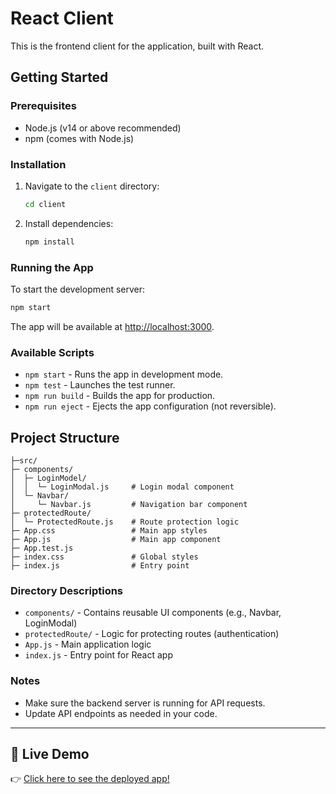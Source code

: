 # React Client

This is the frontend client for the application, built with React.

## Getting Started

### Prerequisites

- Node.js (v14 or above recommended)
- npm (comes with Node.js)

### Installation

1. Navigate to the `client` directory:
   ```bash
   cd client
   ```
2. Install dependencies:
   ```bash
   npm install
   ```

### Running the App

To start the development server:

```bash
npm start
```

The app will be available at [http://localhost:3000](http://localhost:3000).

### Available Scripts

- `npm start` - Runs the app in development mode.
- `npm test` - Launches the test runner.
- `npm run build` - Builds the app for production.
- `npm run eject` - Ejects the app configuration (not reversible).

## Project Structure

```
├─src/
├─ components/
│  ├─ LoginModel/
│  │  └─ LoginModal.js     # Login modal component
│  └─ Navbar/
│     └─ Navbar.js         # Navigation bar component
├─ protectedRoute/
│  └─ ProtectedRoute.js    # Route protection logic
├─ App.css                 # Main app styles
├─ App.js                  # Main app component
├─ App.test.js
├─ index.css               # Global styles
├─ index.js                # Entry point

```

### Directory Descriptions

- `components/` - Contains reusable UI components (e.g., Navbar, LoginModal)
- `protectedRoute/` - Logic for protecting routes (authentication)
- `App.js` - Main application logic
- `index.js` - Entry point for React app

### Notes

- Make sure the backend server is running for API requests.
- Update API endpoints as needed in your code.

---
## 🚀 Live Demo

👉 [Click here to see the deployed app!](https://gfmnow-assignment.vercel.app/)
